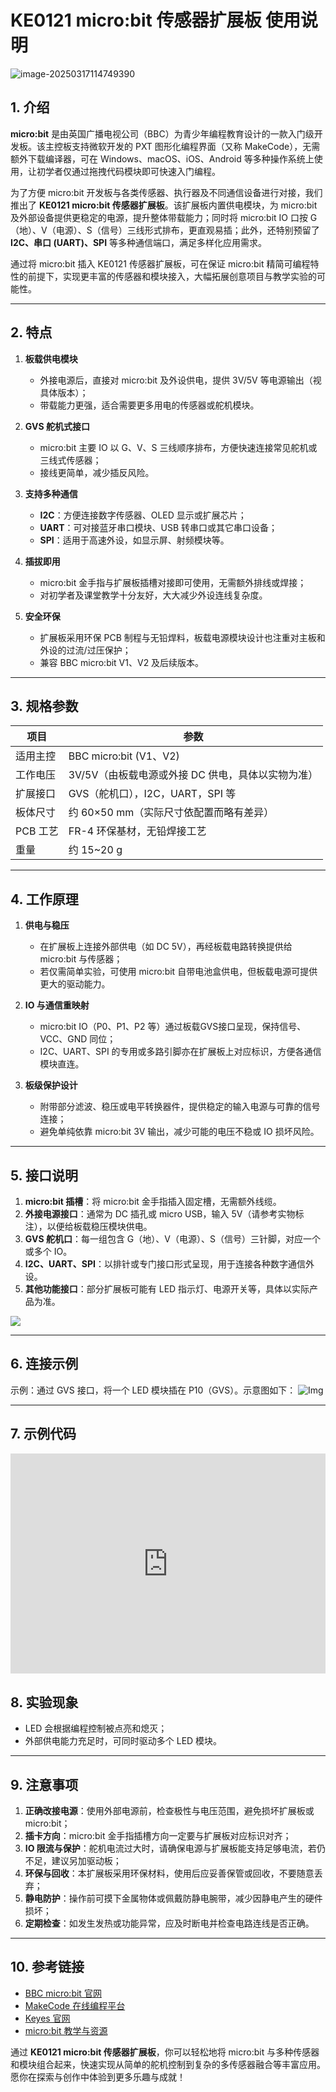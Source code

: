 # KE0121 micro:bit 传感器扩展板 使用说明

![image-20250317114749390](media/image-20250317114749390.png)

## 1. 介绍  
**micro:bit** 是由英国广播电视公司（BBC）为青少年编程教育设计的一款入门级开发板。该主控板支持微软开发的 PXT 图形化编程界面（又称 MakeCode），无需额外下载编译器，可在 Windows、macOS、iOS、Android 等多种操作系统上使用，让初学者仅通过拖拽代码模块即可快速入门编程。

为了方便 micro:bit 开发板与各类传感器、执行器及不同通信设备进行对接，我们推出了 **KE0121 micro:bit 传感器扩展板**。该扩展板内置供电模块，为 micro:bit 及外部设备提供更稳定的电源，提升整体带载能力；同时将 micro:bit IO 口按 G（地）、V（电源）、S（信号）三线形式排布，更直观易插；此外，还特别预留了 **I2C、串口 (UART)、SPI** 等多种通信端口，满足多样化应用需求。

通过将 micro:bit 插入 KE0121 传感器扩展板，可在保证 micro:bit 精简可编程特性的前提下，实现更丰富的传感器和模块接入，大幅拓展创意项目与教学实验的可能性。

---

## 2. 特点  
1. **板载供电模块**  
   - 外接电源后，直接对 micro:bit 及外设供电，提供 3V/5V 等电源输出（视具体版本）；  
   - 带载能力更强，适合需要更多用电的传感器或舵机模块。

2. **GVS 舵机式接口**  
   - micro:bit 主要 IO 以 G、V、S 三线顺序排布，方便快速连接常见舵机或三线式传感器；  
   - 接线更简单，减少插反风险。

3. **支持多种通信**  
   - **I2C**：方便连接数字传感器、OLED 显示或扩展芯片；  
   - **UART**：可对接蓝牙串口模块、USB 转串口或其它串口设备；  
   - **SPI**：适用于高速外设，如显示屏、射频模块等。

4. **插拔即用**  
   - micro:bit 金手指与扩展板插槽对接即可使用，无需额外排线或焊接；  
   - 对初学者及课堂教学十分友好，大大减少外设连线复杂度。

5. **安全环保**  
   - 扩展板采用环保 PCB 制程与无铅焊料，板载电源模块设计也注重对主板和外设的过流/过压保护；  
   - 兼容 BBC micro:bit V1、V2 及后续版本。

---

## 3. 规格参数  
| 项目               | 参数                                                         |
|--------------------|------------------------------------------------------------|
| 适用主控           | BBC micro:bit (V1、V2)                                     |
| 工作电压           | 3V/5V（由板载电源或外接 DC 供电，具体以实物为准）            |
| 扩展接口           | GVS（舵机口），I2C，UART，SPI 等                          |
| 板体尺寸           | 约 60×50 mm（实际尺寸依配置而略有差异）                    |
| PCB 工艺           | FR-4 环保基材，无铅焊接工艺                                 |
| 重量               | 约 15~20 g                                                 |

---

## 4. 工作原理  
1. **供电与稳压**  
   - 在扩展板上连接外部供电（如 DC 5V），再经板载电路转换提供给 micro:bit 与传感器；  
   - 若仅需简单实验，可使用 micro:bit 自带电池盒供电，但板载电源可提供更大的驱动能力。

2. **IO 与通信重映射**  
   - micro:bit IO（P0、P1、P2 等）通过板载GVS接口呈现，保持信号、VCC、GND 同位；  
   - I2C、UART、SPI 的专用或多路引脚亦在扩展板上对应标识，方便各通信模块直连。

3. **板级保护设计**  
   - 附带部分滤波、稳压或电平转换器件，提供稳定的输入电源与可靠的信号连接；  
   - 避免单纯依靠 micro:bit 3V 输出，减少可能的电压不稳或 IO 损坏风险。

---

## 5. 接口说明  
1. **micro:bit 插槽**：将 micro:bit 金手指插入固定槽，无需额外线缆。  
2. **外接电源接口**：通常为 DC 插孔或 micro USB，输入 5V（请参考实物标注），以便给板载稳压模块供电。  
3. **GVS 舵机口**：每一组包含 G（地）、V（电源）、S（信号）三针脚，对应一个或多个 IO。  
4. **I2C、UART、SPI**：以排针或专门接口形式呈现，用于连接各种数字通信外设。  
5. **其他功能接口**：部分扩展板可能有 LED 指示灯、电源开关等，具体以实际产品为准。

![](media/KE0121.jpg)

---

## 6. 连接示例  
示例：通过 GVS 接口，将一个 LED 模块插在 P10（GVS）。示意图如下：
![Img](media/img-20250320114603.jpg)

-------

## 7. 示例代码

<div style="position:relative;height:0;padding-bottom:70%;overflow:hidden;"><iframe style="position:absolute;top:0;left:0;width:100%;height:100%;" src="https://makecode.microbit.org/#pub:_af2Jz6CKRDoF" frameborder="0" sandbox="allow-popups allow-forms allow-scripts allow-same-origin"></iframe></div>

## 8. 实验现象  
- LED 会根据编程控制被点亮和熄灭；  
- 外部供电能力充足时，可同时驱动多个 LED 模块。

---

## 9. 注意事项  
1. **正确改接电源**：使用外部电源前，检查极性与电压范围，避免损坏扩展板或 micro:bit；  
2. **插卡方向**：micro:bit 金手指插槽方向一定要与扩展板对应标识对齐；  
3. **IO 限流与保护**：舵机电流过大时，请确保电源与扩展板能支持足够电流，若仍不足，建议另加驱动板；  
4. **环保与回收**：本扩展板采用环保材料，使用后应妥善保管或回收，不要随意丢弃；  
5. **静电防护**：操作前可摸下金属物体或佩戴防静电腕带，减少因静电产生的硬件损坏；  
6. **定期检查**：如发生发热或功能异常，应及时断电并检查电路连线是否正确。

---

## 10. 参考链接  
- [BBC micro:bit 官网](https://microbit.org/)  
- [MakeCode 在线编程平台](https://makecode.microbit.org/)  
- [Keyes 官网](http://www.keyes-robot.com/)  
- [micro:bit 教学与资源](https://microbit.org/teach/)  

通过 **KE0121 micro:bit 传感器扩展板**，你可以轻松地将 micro:bit 与多种传感器和模块组合起来，快速实现从简单的舵机控制到复杂的多传感器融合等丰富应用。愿你在探索与创作中体验到更多乐趣与成就！
